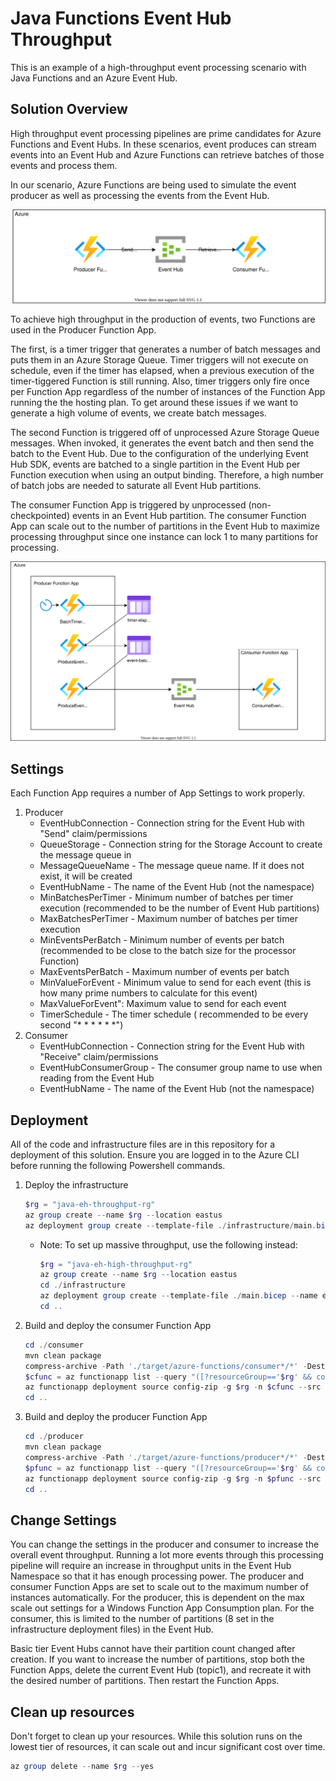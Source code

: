 # Java Functions Event Hub Throughput

This is an example of a high-throughput event processing scenario with Java Functions and an Azure Event Hub.

## Solution Overview

High throughput event processing pipelines are prime candidates for Azure Functions and Event Hubs. In these scenarios, event produces can stream events into an Event Hub and Azure Functions can retrieve batches of those events and process them.

In our scenario, Azure Functions are being used to simulate the event producer as well as processing the events from the Event Hub.

![Image](assets/simple.drawio.svg)

To achieve high throughput in the production of events, two Functions are used in the Producer Function App.

The first, is a timer trigger that generates a number of batch messages and puts them in an Azure Storage Queue. Timer triggers will not execute on schedule, even if the timer has elapsed, when a previous execution of the timer-tiggered Function is still running. Also, timer triggers only fire once per Function App regardless of the number of instances of the Function App running the the hosting plan. To get around these issues if we want to generate a high volume of events, we create batch messages.

The second Function is triggered off of unprocessed Azure Storage Queue messages. When invoked, it generates the event batch and then send the batch to the Event Hub. Due to the configuration of the underlying Event Hub SDK, events are batched to a single partition in the Event Hub per Function execution when using an output binding. Therefore, a high number of batch jobs are needed to saturate all Event Hub partitions.

The consumer Function App is triggered by unprocessed (non-checkpointed) events in an Event Hub partition. The consumer Function App can scale out to the number of partitions in the Event Hub to maximize processing throughput since one instance can lock 1 to many partitions for processing.

![Image](assets/data-flow.drawio.svg)

## Settings

Each Function App requires a number of App Settings to work properly.

1. Producer
    * EventHubConnection - Connection string for the Event Hub with "Send" claim/permissions
    * QueueStorage - Connection string for the Storage Account to create the message queue in
    * MessageQueueName - The message queue name. If it does not exist, it will be created
    * EventHubName - The name of the Event Hub (not the namespace)
    * MinBatchesPerTimer - Minimum number of batches per timer execution (recommended to be the number of Event Hub partitions)
    * MaxBatchesPerTimer - Maximum number of batches per timer execution
    * MinEventsPerBatch - Minimum number of events per batch (recommended to be close to the batch size for the processor Function)
    * MaxEventsPerBatch - Maximum number of events per batch
    * MinValueForEvent - Minimum value to send for each event (this is how many prime numbers to calculate for this event)
    * MaxValueForEvent": Maximum value to send for each event
    * TimerSchedule - The timer schedule ( recommended to be every second "* * * * * *")
1. Consumer
    * EventHubConnection - Connection string for the Event Hub with "Receive" claim/permissions
    * EventHubConsumerGroup - The consumer group name to use when reading from the Event Hub
    * EventHubName - The name of the Event Hub (not the namespace)

## Deployment

All of the code and infrastructure files are in this repository for a deployment of this solution. Ensure you are logged in to the Azure CLI before running the following Powershell commands.

1. Deploy the infrastructure

    ```powershell
    $rg = "java-eh-throughput-rg"
    az group create --name $rg --location eastus
    az deployment group create --template-file ./infrastructure/main.bicep --name event-hub-throughput --resource-group $rg
    ```

    * Note: To set up massive throughput, use the following instead:
  
        ```powershell
        $rg = "java-eh-high-throughput-rg"
        az group create --name $rg --location eastus
        cd ./infrastructure
        az deployment group create --template-file ./main.bicep --name event-hub-high-throughput --parameters @high-throughput.parameters.json --resource-group $rg
        cd ..
        ```

1. Build and deploy the consumer Function App

    ```powershell
    cd ./consumer
    mvn clean package
    compress-archive -Path './target/azure-functions/consumer*/*' -DestinationPath './target/deploy.zip' -Force
    $cfunc = az functionapp list --query "([?resourceGroup=='$rg' && contains(name, 'consumer')])[0].name"
    az functionapp deployment source config-zip -g $rg -n $cfunc --src ./target/deploy.zip
    cd ..
    ```

1. Build and deploy the producer Function App

    ```powershell
    cd ./producer
    mvn clean package
    compress-archive -Path './target/azure-functions/producer*/*' -DestinationPath './target/deploy.zip' -Force
    $pfunc = az functionapp list --query "([?resourceGroup=='$rg' && contains(name, 'producer')])[0].name"
    az functionapp deployment source config-zip -g $rg -n $pfunc --src ./target/deploy.zip
    cd ..
    ```

## Change Settings

You can change the settings in the producer and consumer to increase the overall event throughput. Running a lot more events through this processing pipeline will require an increase in throughput units in the Event Hub Namespace so that it has enough processing power. The producer and consumer Function Apps are set to scale out to the maximum number of instances automatically. For the producer, this is dependent on the max scale out settings for a Windows Function App Consumption plan. For the consumer, this is limited to the number of partitions (8 set in the infrastructure deployment files) in the Event Hub.

Basic tier Event Hubs cannot have their partition count changed after creation. If you want to increase the number of partitions, stop both the Function Apps, delete the current Event Hub (topic1), and recreate it with the desired number of partitions. Then restart the Function Apps.

## Clean up resources

Don't forget to clean up your resources. While this solution runs on the lowest tier of resources, it can scale out and incur significant cost over time.

```powershell
az group delete --name $rg --yes
```

